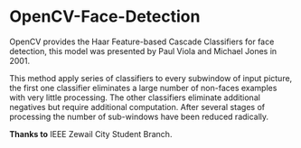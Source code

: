 # OpenCV-Face-Detection
OpenCV provides the Haar Feature-based Cascade Classifiers for face detection, this model was presented by Paul Viola and Michael Jones in 2001.

This method apply series of classifiers to every subwindow of input picture, the first one classifier eliminates a large number of non-faces examples with very little processing. The other classifiers eliminate additional negatives but require additional computation. After several stages of processing the number of sub-windows have been reduced radically.

**Thanks to** IEEE Zewail City Student Branch.
